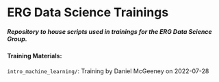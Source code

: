 # ERG Data Science Trainings

##### Repository to house scripts used in trainings for the ERG Data Science Group.

#### **Training Materials:**
`intro_machine_learning/`: Training by Daniel McGeeney on 2022-07-28 
